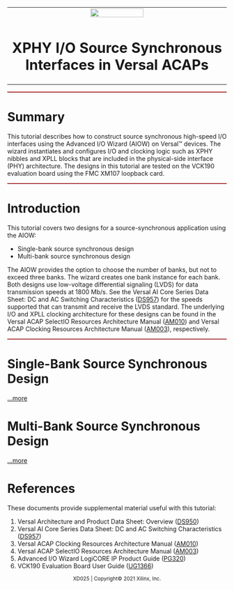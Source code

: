 <table>
 <tr>
   <td align="center"><img src="https://www.xilinx.com/content/dam/xilinx/imgs/press/media-kits/corporate/xilinx-logo.png" width="50%"/>
   </td>
 </tr>
 <tr>
 <td align="center"><h1>XPHY I/O Source Synchronous Interfaces in Versal ACAPs</h1>
 </td>
 </tr>
</table>

<hr style="height:2px;border-width:0;background-color:brown">

# Summary

This tutorial describes how to construct source synchronous high-speed I/O interfaces using the Advanced I/O Wizard (AIOW) on Versal™ devices. The wizard instantiates and configures I/O and clocking logic such as XPHY nibbles and XPLL blocks that are included in the physical-side interface (PHY) architecture. The designs in this tutorial are tested on the VCK190 evaluation board using the FMC XM107 loopback card.


<hr style="height:2px;border-width:0;background-color:brown">

# Introduction

This tutorial covers two designs for a source-synchronous application using the AIOW:

  * Single-bank source synchronous design
  * Multi-bank source synchronous design

The AIOW provides the option to choose the number of banks, but not to exceed three banks. The wizard creates one bank instance for each bank. Both designs use low-voltage differential signaling (LVDS) for data transmission speeds at 1800 Mb/s. See the Versal AI Core Series Data
Sheet: DC and AC Switching Characteristics (<a href="https://www.xilinx.com/support/documentation/data_sheets/ds957-versal-ai-core.pdf">DS957</a>) for the speeds supported that can transmit
and receive the LVDS standard. The underlying I/O and XPLL clocking architecture for these designs can be found in the Versal ACAP SelectIO Resources Architecture Manual (<a href="https://www.xilinx.com/support/documentation/architecture-manuals/am010-versal-selectio.pdf">AM010</a>) and Versal ACAP Clocking Resources Architecture Manual (<a href="https://www.xilinx.com/support/documentation/architecture-manuals/am003-versal-clocking-resources.pdf">AM003</a>), respectively.


<hr style="height:2px;border-width:0;background-color:brown">

# Single-Bank Source Synchronous Design
<a href="https://gitenterprise.xilinx.com/IPSP/Tutorials/tree/master/IO_Design/Single_bank_source_synchronous_design">...more</a>

# Multi-Bank Source Synchronous Design
<a href="https://gitenterprise.xilinx.com/IPSP/Tutorials/tree/master/IO_Design/Multi_bank_source_synchronous_design">...more</a>

# References
These documents provide supplemental material useful with this tutorial:
 1. Versal Architecture and Product Data Sheet: Overview (<a href="https://www.xilinx.com/support/documentation/data_sheets/ds950-versal-overview.pdf">DS950</a>)
 2. Versal AI Core Series Data Sheet: DC and AC Switching Characteristics (<a href="https://www.xilinx.com/support/documentation/data_sheets/ds957-versal-ai-core.pdf">DS957</a>)
 3. Versal ACAP Clocking Resources Architecture Manual (<a href="https://www.xilinx.com/support/documentation/architecture-manuals/am010-versal-selectio.pdf">AM010</a>)
 4. Versal ACAP SelectIO Resources Architecture Manual (<a href="https://www.xilinx.com/support/documentation/architecture-manuals/am003-versal-clocking-resources.pdf">AM003</a>)
 5. Advanced I/O Wizard LogiCORE IP Product Guide (<a href="https://www.xilinx.com/support/documentation/ip_documentation/advanced_io_wizard/v1_0/pg320-advanced-io-wizard.pdf">PG320</a>)
 6. VCK190 Evaluation Board User Guide (<a href="https://www.xilinx.com/support/documentation/boards_and_kits/vck190/ug1366-vck190-eval-bd.pdf">UG1366</a>)

<p align="center"><sup>XD025 | Copyright&copy; 2021 Xilinx, Inc.</sup></p>
